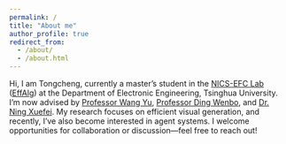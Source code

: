 ```yaml
---
permalink: /
title: "About me"
author_profile: true
redirect_from: 
  - /about/
  - /about.html
---
```


Hi, I am Tongcheng, currently a master’s student in the [NICS-EFC Lab](https://nicsefc.ee.tsinghua.edu.cn/) ([EffAlg](https://nics-effalg.com/)) at the Department of Electronic Engineering, Tsinghua University. I’m now advised by [Professor Wang Yu](https://nicsefc.ee.tsinghua.edu.cn/people/YuWang), [Professor Ding Wenbo](https://ssr-group.net/), and [Dr. Ning Xuefei](https://nics-effalg.com/ningxuefei/). My research focuses on efficient visual generation, and recently, I’ve also become interested in agent systems. I welcome opportunities for collaboration or discussion—feel free to reach out!
